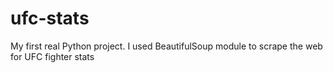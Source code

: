 # ufc-stats
My first real Python project. I used BeautifulSoup module to scrape the web for UFC fighter stats
